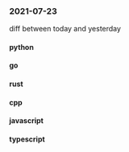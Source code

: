 ### 2021-07-23
diff between today and yesterday

#### python

#### go

#### rust

#### cpp

#### javascript

#### typescript
